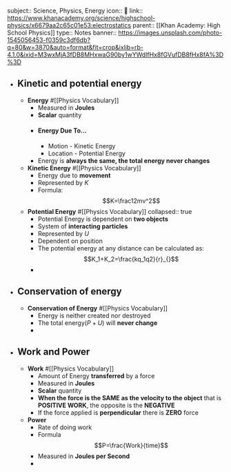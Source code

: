 subject:: Science, Physics, Energy
icon:: 🍎
link:: https://www.khanacademy.org/science/highschool-physics/x6679aa2c65c01e53:electrostatics
parent:: [[Khan Academy: High School Physics]] 
type:: Notes
banner:: https://images.unsplash.com/photo-1545056453-f0359c3df6db?q=80&w=3870&auto=format&fit=crop&ixlib=rb-4.1.0&ixid=M3wxMjA3fDB8MHxwaG90by1wYWdlfHx8fGVufDB8fHx8fA%3D%3D

- ## Kinetic and potential energy
	- **Energy** #[[Physics Vocabulary]]
		- Measured in **Joules**
		- **Scalar** quantity
		- #### Energy Due To...
			- Motion - Kinetic Energy
			- Location - Potential Energy
		- Energy is **always the same, the total energy never changes**
	- **Kinetic Energy** #[[Physics Vocabulary]]
		- Energy due to **movement**
		- Represented by $K$
		- Formula:
		  $$K=\frac12mv^2$$
	- **Potential Energy** #[[Physics Vocabulary]]
	  collapsed:: true
		- Potential Energy is dependent on **two objects**
		- System of **interacting particles**
		- Represented by $U$
		- Dependent on position
		- The potential energy at any distance can be calculated as:
		  $$K_1+K_2=\frac{kq_1q2}{r}_{}$$
		-
- ## Conservation of energy
	- **Conservation of Energy** #[[Physics Vocabulary]]
		- Energy is neither created nor destroyed
		- The total energy($P+U$) will **never change**
		-
- ## Work and Power
	- **Work** #[[Physics Vocabulary]]
		- Amount of Energy **transferred** by a force
		- Measured in **Joules**
		- **Scalar** quantity
		- **When the force is the SAME as the velocity to the object** that is **POSITIVE WORK**, the opposite is the **NEGATIVE**
		- If the force applied is **perpendicular** there is **ZERO** force
	- **Power**
		- Rate of doing work
		- Formula
		  $$P=\frac{Work}{time}$$
		- Measured in **Joules per Second**
		-